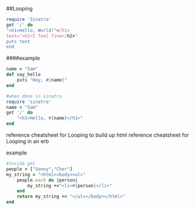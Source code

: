 ##Looping
```ruby
require 'Sinatra'
get '/' do
"<h1>Hello, World!"</h1>
text="<h2>I feel fine</h2>"
puts text
end
```
####example
```ruby
name = "Sam"
def say_hello
    puts "Hey, #{name}"
end
```
```ruby
#when done in sinatra
require 'sinatra'
name = "Sam"
get '/' do
    "<h1>Hello, #{name}</h1>"
end
```
reference cheatsheet for Looping to build up html
reference cheatsheet for Looping in an erb

example
```ruby
#inside get
people = ["Sonny","Cher"]
my_string = "<html><body><ul>"
    people.each do |person|
        my_string +="<li>#{person}</li>"
    end
    return my_string += "</ul></body></html>"
end
```
